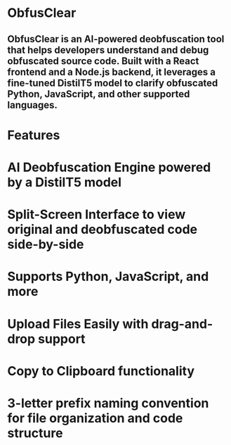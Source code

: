 # ObfusClear
## ObfusClear is an AI-powered deobfuscation tool that helps developers understand and debug obfuscated source code. Built with a React frontend and a Node.js backend, it leverages a fine-tuned DistilT5 model to clarify obfuscated Python, JavaScript, and other supported languages.

# Features
# AI Deobfuscation Engine powered by a DistilT5 model

# Split-Screen Interface to view original and deobfuscated code side-by-side

# Supports Python, JavaScript, and more

# Upload Files Easily with drag-and-drop support

# Copy to Clipboard functionality

# 3-letter prefix naming convention for file organization and code structure

